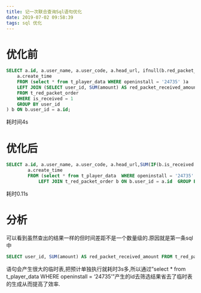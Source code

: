 ```yaml
---
title: 记一次联合查询Sql语句优化
date: 2019-07-02 09:58:39
tags: sql 优化
---
```

# 优化前
```sql
SELECT a.id, a.user_name, a.user_code, a.head_url, ifnull(b.red_packet_received_amount, 0) AS red_packet_received_amount,
    a.create_time
    FROM (select * from t_player_data WHERE openinstall = '24735' )a
    LEFT JOIN (SELECT user_id, SUM(amount) AS red_packet_received_amount
    FROM t_red_packet_order
    WHERE is_received = 1
    GROUP BY user_id
) b ON b.user_id = a.id;
```
耗时间4s

# 优化后
```sql
SELECT a.id, a.user_name, a.user_code, a.head_url,SUM(IF(b.is_received = 1, b.amount,0)) AS red_packet_received_amount,
        a.create_time
        FROM (select * from t_player_data  WHERE openinstall = '24735' )a
            LEFT JOIN t_red_packet_order b ON b.user_id = a.id  GROUP BY id;
```
耗时0.11s

# 分析
可以看到虽然查出的结果一样的但时间差距不是一个数量级的.原因就是第一条sql中
```sql
SELECT user_id, SUM(amount) AS red_packet_received_amount FROM t_red_packet_order WHERE is_received = 1 GROUP BY user_id
```
语句会产生很大的临时表,把预计单独执行就耗时3s多,所以通过”select * from t_player_data WHERE openinstall = ‘24735’”产生的id去筛选结果省去了临时表的生成从而提高了效率.